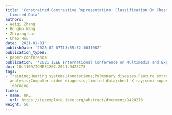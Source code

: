 ```yaml
---
title: 'Constrained Contrastive Representation: Classification On Chest X-Rays With
  Limited Data'
authors:
- Weiqi Zhang
- Hongbo Wang
- Zhiping Lai
- Chao Hou
date: '2021-01-01'
publishDate: '2025-02-07T13:55:32.103106Z'
publication_types:
- paper-conference
publication: '*2021 IEEE International Conference on Multimedia and Expo (ICME)*'
doi: 10.1109/ICME51207.2021.9428273
tags:
- Training;Heating systems;Annotations;Pulmonary diseases;Feature extraction;Lesions;Task
  analysis;Computer-aided diagnosis;limited data;chest X-ray;semi-supervised learning;contrastive
  learning
links:
- name: URL
  url: https://ieeexplore.ieee.org/abstract/document/9428273
weight: 50
---
```

